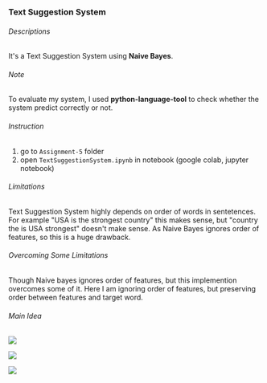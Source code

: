 ### 														Text Suggestion System



###### Descriptions

It's a Text Suggestion System using **Naive Bayes**. 

###### Note 

To evaluate my system, I used **python-language-tool** to check whether the system predict correctly or not.

###### Instruction

1. go to ```Assignment-5``` folder
2. open  ```TextSuggestionSystem.ipynb``` in notebook (google colab, jupyter notebook) 

###### Limitations

Text Suggestion System highly depends on order of words in sentetences. For example "USA is the strongest country"  this makes sense, but "country the is USA strongest" doesn't make sense. As Naive Bayes ignores order of features, so this is a huge drawback.

###### Overcoming Some Limitations

Though Naive bayes ignores order of features, but this implemention overcomes some of it. Here I am ignoring order of features, but preserving order between features and target word. 

###### Main Idea

![](https://i.ibb.co/4WDBnBM/p1.jpg)

![](https://i.ibb.co/tJhBJbX/p2.jpg)

![](https://i.ibb.co/GvdRPZz/p3.jpg)

